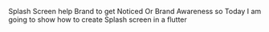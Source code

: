 Splash Screen help Brand to get Noticed Or Brand Awareness so Today I am going to show how to create Splash screen in a flutter
